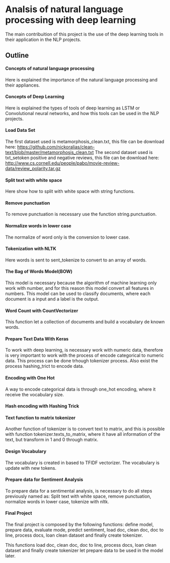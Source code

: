 # Analsis of natural language processing with deep learning #

The main contribuition of this project is the use of the deep learning tools in their application in the NLP projects.

## Outline ##

#### Concepts of natural language processing ####

Here is explained the importance of the natural language processing and their appliances.
	
#### Concepts of Deep Learning ####

Here is explained the types of tools of deep learning as LSTM or Convolutional neural networks, 
and how this tools can be used in the NLP projects.
	
#### Load Data Set ####
The first dataset used is metamorphosis_clean.txt, this file can be download here:
https://github.com/nickoralias/clean-text/blob/master/metamorphosis_clean.txt
The second dataset used is txt_setoken positive and negative reviews, this file can be download here:
http://www.cs.cornell.edu/people/pabo/movie-review-data/review_polarity.tar.gz
#### Split text with white space ####
Here show how to split with white space with string functions.
#### Remove punctuation ####
To remove punctuation is necessary use the function string.punctuation.
#### Normalize words in lower case ####
The normalize of word only is the conversion to lower case.
#### Tokenization with NLTK ####
Here words is sent to sent_tokenize to convert to an array of words.
#### The Bag of Words Model(BOW)	 ####
This model is necessary because the algorithm of machine learning only work with number, and for this reason this model convert all features in numbers. This model can be used to classify documents, where each document is a input and a label is the output.
#### Word Count with CountVectorizer ####
This function let a collection of documents and build a vocabulary de known words.
#### Prepare Text Data With Keras ####
To work with deep learning, is necessary work with numeric data, therefore is very important to work with the process of
encode categorical to numeric data. This process can be done trhough tokenizer process. Also exist the process hashing_trict to encode data.
#### Encoding with One Hot ####
A way to encode categorical data is through one_hot encoding, where it receive the vocabulary size.
#### Hash encoding with Hashing Trick ####
#### Text function to matrix tokenizer ####
Another function of tokenizer is to convert text to matrix, and this is possible with function tokenizer.texts_to_matrix, where it have all information of the text, but transform in 1 and 0 through matrix.
#### Design Vocabulary ####
The vocabulary is created in based to TFIDF vectorizer. The vocabulary is update with new tokens.
#### Prepare data for Sentiment Analysis ####
To prepare data for a sentimental analysis, is necessary to do all steps previously named as: Split text with white space, remove punctuation, normalize words in lower case, tokenize with nltk.
#### Final Project ####
The final project is composed by the following functions: define model, prepare data, evaluate mode, predict sentiment, load doc, clean doc, doc to line, process docs, loan clean dataset and finally create tokenizer.

This functions load doc, clean doc, doc to line, process docs, loan clean dataset and finally create tokenizer let prepare data to be used in the model later. 




